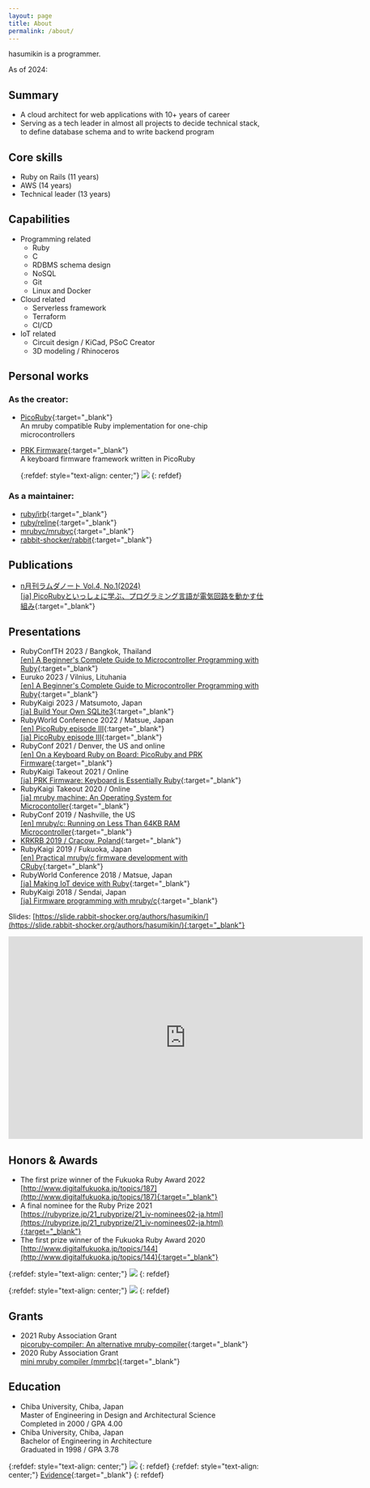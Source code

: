 ```yaml
---
layout: page
title: About
permalink: /about/
---
```


hasumikin is a programmer.

As of 2024:

## Summary

- A cloud architect for web applications with 10+ years of career
- Serving as a tech leader in almost all projects to decide technical stack, to define database schema and to write backend program

## Core skills

- Ruby on Rails (11 years)
- AWS (14 years)
- Technical leader (13 years)

## Capabilities

- Programming related
  - Ruby
  - C
  - RDBMS schema design
  - NoSQL
  - Git
  - Linux and Docker
- Cloud related
  - Serverless framework
  - Terraform
  - CI/CD
- IoT related
  - Circuit design / KiCad, PSoC Creator
  - 3D modeling / Rhinoceros

## Personal works

### As the creator:

- [PicoRuby](https://github.com/picoruby/picoruby){:target="_blank"}  
  An mruby compatible Ruby implementation for one-chip microcontrollers
- [PRK Firmware](https://github.com/picoruby/prk_firmware){:target="_blank"}  
  A keyboard firmware framework written in PicoRuby

    {:refdef: style="text-align: center;"}
    ![]({{site.baseurl}}/assets/images/picoruby.svg)
    {: refdef}

### As a maintainer:

- [ruby/irb](https://github.com/ruby/irb){:target="_blank"}
- [ruby/reline](https://github.com/ruby/reline){:target="_blank"}
- [mrubyc/mrubyc](https://github.com/mrubyc/mrubyc){:target="_blank"}
- [rabbit-shocker/rabbit](https://github.com/rabbit-shocker/rabbit){:target="_blank"}

## Publications

- [n月刊ラムダノート Vol.4, No.1(2024)  
  [ja] PicoRubyといっしょに学ぶ、プログラミング言語が電気回路を動かす仕組み](https://www.lambdanote.com/collections/frontpage/products/nmonthly-vol-4-no-1-2024){:target="_blank"}

## Presentations

- RubyConfTH 2023 / Bangkok, Thailand  
  [[en] A Beginner's Complete Guide to Microcontroller Programming with Ruby](https://www.youtube.com/watch?v=GkIRr1Xm8GU){:target="_blank"}
- Euruko 2023 / Vilnius, Lituhania  
  [[en] A Beginner's Complete Guide to Microcontroller Programming with Ruby](https://youtu.be/WiJC_v5Lus8){:target="_blank"}
- RubyKaigi 2023 / Matsumoto, Japan  
  [[ja] Build Your Own SQLite3](https://rubykaigi.org/2023/presentations/hasumikin.html#day3){:target="_blank"}
- RubyWorld Conference 2022 / Matsue, Japan  
  [[en] PicoRuby episode Ⅲ](https://youtu.be/RKTlujhY6J8){:target="_blank"}  
  [[ja] PicoRuby episode Ⅲ](https://youtu.be/6Fs-zZuCuv0){:target="_blank"}
- RubyConf 2021 / Denver, the US and online  
  [[en] On a Keyboard Ruby on Board: PicoRuby and PRK Firmware](https://youtu.be/SLSwn41iJX4){:target="_blank"}
- RubyKaigi Takeout 2021 / Online  
  [[ja] PRK Firmware: Keyboard is Essentially Ruby](https://rubykaigi.org/2021-takeout/presentations/hasumikin.html){:target="_blank"}
- RubyKaigi Takeout 2020 / Online  
  [[ja] mruby machine: An Operating System for Microcontoller](https://rubykaigi.org/2020-takeout/presentations/hasumikin.html#sep04){:target="_blank"}
- RubyConf 2019 / Nashville, the US  
  [[en] mruby/c: Running on Less Than 64KB RAM Microcontroller](https://youtu.be/1VFPSHs3WvI){:target="_blank"}
- [KRKRB 2019 / Cracow, Poland](https://krk-rb.pl/){:target="_blank"}
- RubyKaigi 2019 / Fukuoka, Japan  
  [[en] Practical mruby/c firmware development with CRuby](https://rubykaigi.org/2019/presentations/hasumikin.html#apr19){:target="_blank"}
- RubyWorld Conference 2018 / Matsue, Japan  
  [[ja] Making IoT device with Ruby](https://www.youtube.com/watch?v=3ICCdASI8tg){:target="_blank"}
- RubyKaigi 2018 / Sendai, Japan  
  [[ja] Firmware programming with mruby/c](https://rubykaigi.org/2018/presentations/hasumon.html){:target="_blank"}

Slides: [https://slide.rabbit-shocker.org/authors/hasumikin/](https://slide.rabbit-shocker.org/authors/hasumikin/){:target="_blank"}

<iframe width="700" height="400" src="https://www.youtube.com/embed/WiJC_v5Lus8?si=o7j6EaSl3Occnu-2" frameborder="0" allowfullscreen> </iframe>

## Honors & Awards

- The first prize winner of the Fukuoka Ruby Award 2022  
  [http://www.digitalfukuoka.jp/topics/187](http://www.digitalfukuoka.jp/topics/187){:target="_blank"}
- A final nominee for the Ruby Prize 2021  
  [https://rubyprize.jp/21_rubyprize/21_iv-nominees02-ja.html](https://rubyprize.jp/21_rubyprize/21_iv-nominees02-ja.html){:target="_blank"}
- The first prize winner of the Fukuoka Ruby Award 2020  
  [http://www.digitalfukuoka.jp/topics/144](http://www.digitalfukuoka.jp/topics/144){:target="_blank"}

{:refdef: style="text-align: center;"}
![]({{site.baseurl}}/assets/images/fukuokarubyaward.png)
{: refdef}

{:refdef: style="text-align: center;"}
![]({{site.baseurl}}/assets/images/finalnominees-awa-2021.png)
{: refdef}

## Grants

- 2021 Ruby Association Grant  
  [picoruby-compiler: An alternative mruby-compiler](https://www.ruby.or.jp/en/news/20211025){:target="_blank"}
- 2020 Ruby Association Grant  
  [mini mruby compiler (mmrbc)](https://www.ruby.or.jp/en/news/20201022){:target="_blank"}

## Education

- Chiba University, Chiba, Japan  
  Master of Engineering in Design and Architectural Science  
  Completed in 2000 / GPA 4.00
- Chiba University, Chiba, Japan  
  Bachelor of Engineering in Architecture  
  Graduated in 1998 / GPA 3.78

{:refdef: style="text-align: center;"}
![]({{site.baseurl}}/assets/images/wes-digital_badge-icon.png)
{: refdef}
{:refdef: style="text-align: center;"}
[Evidence](https://badges.wes.org/Evidence?i=4e38d9b3-12aa-4eb1-b16b-efb29b89e738&type=us){:target="_blank"}
{: refdef}
